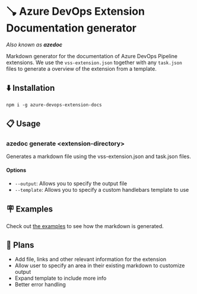 # 🪠 Azure DevOps Extension Documentation generator

_Also known as **azedoc**_

Markdown generator for the documentation of Azure DevOps Pipeline extensions.
We use the `vss-extension.json` together with any `task.json` files to generate
a overview of the extension from a template.

## ⬇️ Installation

`npm i -g azure-devops-extension-docs`

## 📋 Usage

### azedoc generate \<extension-directory>

Generates a markdown file using the vss-extension.json and task.json files.

#### Options

- `--output`: Allows you to specify the output file
- `--template`: Allows you to specify a custom handlebars template to use

## 🪧 Examples

Check out [the examples](./examples) to see how the markdown is generated.

## 🔭 Plans

- Add file, links and other relevant information for the extension
- Allow user to specify an area in their existing markdown to customize output
- Expand template to include more info
- Better error handling
